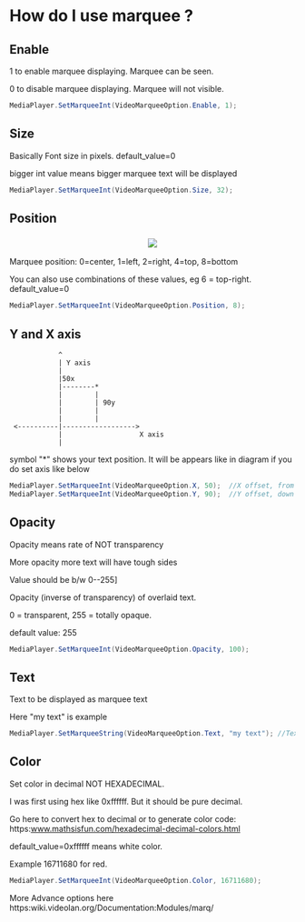 # How do I use marquee ?
## Enable
 1 to enable marquee displaying. Marquee can be seen. 
 
 0 to disable marquee displaying. Marquee will not visible.
```csharp
MediaPlayer.SetMarqueeInt(VideoMarqueeOption.Enable, 1); 
```
## Size
 Basically Font size in pixels. default_value=0
 
 bigger int value means bigger marquee text will be displayed
```csharp
MediaPlayer.SetMarqueeInt(VideoMarqueeOption.Size, 32); 
```
## Position
<h3 align="center">
  <img src="https://wiki.videolan.org/images/Marq_demonstration_-_VLC_3.0.6_Linux.png"/>
</h3>


 Marquee position: 0=center, 1=left, 2=right, 4=top, 8=bottom 
 
 You can also use combinations of these values, eg 6 = top-right. default_value=0
```csharp
MediaPlayer.SetMarqueeInt(VideoMarqueeOption.Position, 8); 
```

## Y and X axis
```
            ^
            | Y axis
            | 
            |50x      
            |--------*                          
            |        | 
            |        | 90y
            |        | 
            |        | 
 <----------|------------------>
            |                   X axis
            |
```		

 symbol "*" shows your text position. It will be appears like in diagram if you do set axis like below

```csharp
MediaPlayer.SetMarqueeInt(VideoMarqueeOption.X, 50);  //X offset, from the left screen edge. default_value=0
MediaPlayer.SetMarqueeInt(VideoMarqueeOption.Y, 90);  //Y offset, down from the top. default_value=0
```
## Opacity
 Opacity means rate of NOT transparency
 
 More opacity more text will have tough sides
 
 Value should be b/w 0--255]
 
 Opacity (inverse of transparency) of overlaid text. 
 
 0 = transparent, 255 = totally opaque. 
 
 default value: 255
```csharp
MediaPlayer.SetMarqueeInt(VideoMarqueeOption.Opacity, 100); 
```
## Text
 Text to be displayed as marquee text
 
 Here "my text" is example
```csharp
MediaPlayer.SetMarqueeString(VideoMarqueeOption.Text, "my text"); //Text to display
```
## Color
 Set color in decimal NOT HEXADECIMAL.
 
 I was first using hex like 0xffffff. But it should be pure decimal.
 
 Go here to convert hex to decimal or to generate color code: https:www.mathsisfun.com/hexadecimal-decimal-colors.html 
 
 default_value=0xffffff means white color. 
 
 Example 16711680 for red. 
```csharp
MediaPlayer.SetMarqueeInt(VideoMarqueeOption.Color, 16711680); 
```
More Advance options here https:wiki.videolan.org/Documentation:Modules/marq/
